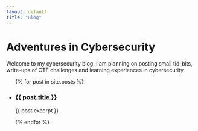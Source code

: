 ```yaml
---
layout: default
title: "Blog"
---
```


# Adventures in Cybersecurity

Welcome to my cybersecurity blog. I am planning on posting small tid-bits, write-ups of CTF challenges and learning experiences in cybersecurity.

<ul>
  {% for post in site.posts %}
    <li>
      <h3><a href="{{ post.url | relative_url }}">{{ post.title }}</a></h3>
      <p>{{ post.excerpt }}</p>
    </li>
  {% endfor %}
</ul>

